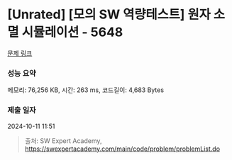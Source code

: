 # [Unrated] [모의 SW 역량테스트] 원자 소멸 시뮬레이션 - 5648 

[문제 링크](https://swexpertacademy.com/main/code/problem/problemDetail.do?contestProbId=AWXRFInKex8DFAUo) 

### 성능 요약

메모리: 76,256 KB, 시간: 263 ms, 코드길이: 4,683 Bytes

### 제출 일자

2024-10-11 11:51



> 출처: SW Expert Academy, https://swexpertacademy.com/main/code/problem/problemList.do